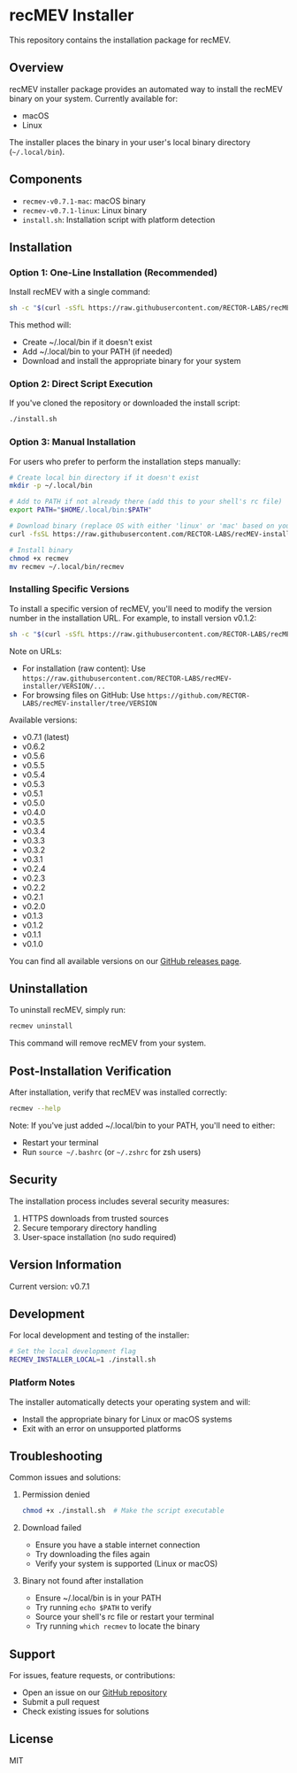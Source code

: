 # recMEV Installer

This repository contains the installation package for recMEV.

## Overview

recMEV installer package provides an automated way to install the recMEV binary on your system. Currently available for:

- macOS
- Linux

The installer places the binary in your user's local binary directory (`~/.local/bin`).

## Components

- `recmev-v0.7.1-mac`: macOS binary
- `recmev-v0.7.1-linux`: Linux binary
- `install.sh`: Installation script with platform detection

## Installation

### Option 1: One-Line Installation (Recommended)

Install recMEV with a single command:

```bash
sh -c "$(curl -sSfL https://raw.githubusercontent.com/RECTOR-LABS/recMEV-installer/v0.7.1/install.sh)"
```

This method will:

- Create ~/.local/bin if it doesn't exist
- Add ~/.local/bin to your PATH (if needed)
- Download and install the appropriate binary for your system

### Option 2: Direct Script Execution

If you've cloned the repository or downloaded the install script:

```bash
./install.sh
```

### Option 3: Manual Installation

For users who prefer to perform the installation steps manually:

```bash
# Create local bin directory if it doesn't exist
mkdir -p ~/.local/bin

# Add to PATH if not already there (add this to your shell's rc file)
export PATH="$HOME/.local/bin:$PATH"

# Download binary (replace OS with either 'linux' or 'mac' based on your system)
curl -fsSL https://raw.githubusercontent.com/RECTOR-LABS/recMEV-installer/v0.7.1/recmev-v0.7.1-OS -o recmev

# Install binary
chmod +x recmev
mv recmev ~/.local/bin/recmev
```

### Installing Specific Versions

To install a specific version of recMEV, you'll need to modify the version number in the installation URL. For example, to install version v0.1.2:

```bash
sh -c "$(curl -sSfL https://raw.githubusercontent.com/RECTOR-LABS/recMEV-installer/v0.5.0/install.sh)"
```

Note on URLs:

- For installation (raw content): Use `https://raw.githubusercontent.com/RECTOR-LABS/recMEV-installer/VERSION/...`
- For browsing files on GitHub: Use `https://github.com/RECTOR-LABS/recMEV-installer/tree/VERSION`

Available versions:

- v0.7.1 (latest)
- v0.6.2
- v0.5.6
- v0.5.5
- v0.5.4
- v0.5.3
- v0.5.1
- v0.5.0
- v0.4.0
- v0.3.5
- v0.3.4
- v0.3.3
- v0.3.2
- v0.3.1
- v0.2.4
- v0.2.3
- v0.2.2
- v0.2.1
- v0.2.0
- v0.1.3
- v0.1.2
- v0.1.1
- v0.1.0

You can find all available versions on our [GitHub releases page](https://github.com/RECTOR-LABS/recMEV-installer/releases).

## Uninstallation

To uninstall recMEV, simply run:

```bash
recmev uninstall
```

This command will remove recMEV from your system.

## Post-Installation Verification

After installation, verify that recMEV was installed correctly:

```bash
recmev --help
```

Note: If you've just added ~/.local/bin to your PATH, you'll need to either:

- Restart your terminal
- Run `source ~/.bashrc` (or `~/.zshrc` for zsh users)

## Security

The installation process includes several security measures:

1. HTTPS downloads from trusted sources
2. Secure temporary directory handling
3. User-space installation (no sudo required)

## Version Information

Current version: v0.7.1

## Development

For local development and testing of the installer:

```bash
# Set the local development flag
RECMEV_INSTALLER_LOCAL=1 ./install.sh
```

### Platform Notes

The installer automatically detects your operating system and will:

- Install the appropriate binary for Linux or macOS systems
- Exit with an error on unsupported platforms

## Troubleshooting

Common issues and solutions:

1. Permission denied

   ```bash
   chmod +x ./install.sh  # Make the script executable
   ```

2. Download failed

   - Ensure you have a stable internet connection
   - Try downloading the files again
   - Verify your system is supported (Linux or macOS)

3. Binary not found after installation
   - Ensure ~/.local/bin is in your PATH
   - Try running `echo $PATH` to verify
   - Source your shell's rc file or restart your terminal
   - Try running `which recmev` to locate the binary

## Support

For issues, feature requests, or contributions:

- Open an issue on our [GitHub repository](https://github.com/RECTOR-LABS/recMEV-installer)
- Submit a pull request
- Check existing issues for solutions

## License

MIT
